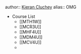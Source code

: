 author::  [Kieran Cluchey](https://k.cluchey.ca)
alias:: OMG

- Course List
	- [[MTH1W]]
	- [[MCR3U]]
	- [[MHF4U]]
	- [[MDM4U]]
	- [[MCV4U]]
	-